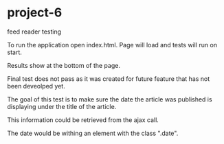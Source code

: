 # project-6
feed reader testing

To run the application open index.html.  Page will load and tests will run on start.

Results show at the bottom of the page.

Final test does not pass as it was created for future feature that has not been deveolped yet.

The goal of this test is to make sure the date the article was published is displaying under the title of the article.

This information could be retrieved from the ajax call.

The date would be withing an element with the class ".date".


